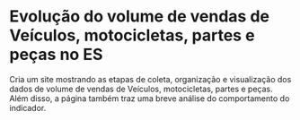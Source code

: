# Evolução do volume de vendas de Veículos, motocicletas, partes e peças no ES
 Cria um site mostrando as etapas de coleta, organização e visualização dos dados de volume de vendas de  Veículos, motocicletas, partes e peças. Além disso, a página também traz uma breve análise do comportamento do indicador.
